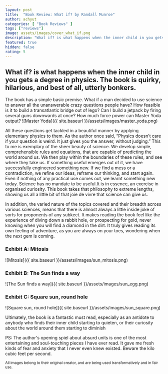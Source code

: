 ```yaml
---
layout: post
title:  "Book Review: What if? by Randall Munroe"
author: achyut
categories: [ "Book Reviews" ]
tags: ["reviews"]
image: assets/images/cover_what_if.png
description: "What if? is what happens when the inner child in you gets a degree in physics "
featured: true
hidden: false
rating: 5
---
```


## What if? is what happens when the inner child in you gets a degree in physics. The book is quirky, hilarious, and best of all, utterly bonkers.

The book has a simple basic premise. What if a man decided to use science to answer all the unanswerable crazy questions people have? How feasible is it to build a transatlantic bridge out of lego? Can I build a jetpack by firing several guns downwards at once? How much force power can Master Yoda output?
![Master Yoda]({{ site.baseurl }}/assets/images/master_yoda.png)

All these questions get tackled in a beautiful manner by applying elementary physics to them. As the author once said, “Physics doesn’t care if your question is weird. It just gives you the answer, without judging.” This to me is exemplary of the sheer beauty of science. We develop simple, comprehensible rules and equations, that are capable of predicting the world around us. We then play within the boundaries of these rules, and see where they take us. If something useful emerges out of it, we have successfully engineered something new. If we find a mess or a contradiction, we refine our ideas, reframe our thinking, and start again. Even if nothing of any practical use comes out, we learnt something new today. Science has no mandate to be useful.It is in essence, an exercise in organised curiosity. This book takes that philosophy to extreme lengths, showing us all a little bit of that joie de vivre that science can give us. 

In addition, the varied nature of the topics covered and their breadth across various sciences, means that there is almost always a little inside joke of sorts for proponents of any subkect. It makes reading the book feel like the experience of diving down a rabbit hole, or prospecting for gold, never knowing when you will find a diamond in the dirt. It truly gives reading its own feeling of adventure, as you are always on your toes, wondering when the next gem is coming. 

### Exhibit A: Mitosis
![Mitosis]({{ site.baseurl }}/assets/images/sun_mitosis.png)
### Exhibit B: The Sun finds a way
![The Sun finds a way]({{ site.baseurl }}/assets/images/sun_egg.png)
### Exhibit C: Square sun, round hole
![Square sun, round hole]({{ site.baseurl }}/assets/images/sun_square.png)


Ultimately, the book is a fantastic must read, especially as an antidote to anybody who finds their inner child starting to quieten, or their curiosity about the world around them starting to diminish

PS: The author's opening spiel about absurd units is one of the most entertaining and soul-touching pieces I have ever read. It gave me fresh kinds of fear and anxiety that I never even knew existed. Beware the kilo cubic feet per second.

<small>All images belong to their original creator, and are being used transformatively and in fair use.</small>